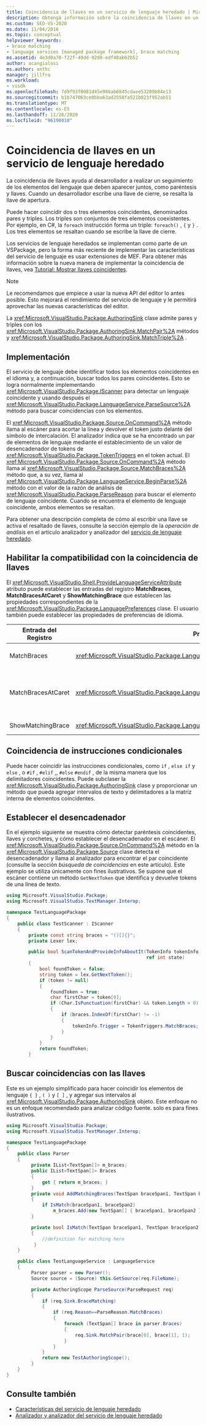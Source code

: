 ```yaml
---
title: Coincidencia de llaves en un servicio de lenguaje heredado | Microsoft Docs
description: Obtenga información sobre la coincidencia de llaves en un servicio de lenguaje heredado, que le ayuda a realizar un seguimiento de los elementos del lenguaje que deben aparecer juntos, como paréntesis y llaves.
ms.custom: SEO-VS-2020
ms.date: 11/04/2016
ms.topic: conceptual
helpviewer_keywords:
- brace matching
- language services [managed package framework], brace matching
ms.assetid: 4e3d0a70-f22f-49dd-92d8-edf48ab62b52
author: acangialosi
ms.author: anthc
manager: jillfra
ms.workload:
- vssdk
ms.openlocfilehash: 7d9f93f0081d45e986ab6845cdaee53209b84e13
ms.sourcegitcommit: b1b747063ce0bba63ad2558fa521b823f952ab51
ms.translationtype: MT
ms.contentlocale: es-ES
ms.lasthandoff: 11/26/2020
ms.locfileid: "96190010"
---
```

# <a name="brace-matching-in-a-legacy-language-service"></a>Coincidencia de llaves en un servicio de lenguaje heredado
La coincidencia de llaves ayuda al desarrollador a realizar un seguimiento de los elementos del lenguaje que deben aparecer juntos, como paréntesis y llaves. Cuando un desarrollador escribe una llave de cierre, se resalta la llave de apertura.

 Puede hacer coincidir dos o tres elementos coincidentes, denominados pares y triples. Los triples son conjuntos de tres elementos coexistentes. Por ejemplo, en C#, la `foreach` instrucción forma un triple: `foreach()` , `{` y `}` . Los tres elementos se resaltan cuando se escribe la llave de cierre.

 Los servicios de lenguaje heredados se implementan como parte de un VSPackage, pero la forma más reciente de implementar las características del servicio de lenguaje es usar extensiones de MEF. Para obtener más información sobre la nueva manera de implementar la coincidencia de llaves, vea [Tutorial: Mostrar llaves coincidentes](../../extensibility/walkthrough-displaying-matching-braces.md).

> [!NOTE]
> Le recomendamos que empiece a usar la nueva API del editor lo antes posible. Esto mejorará el rendimiento del servicio de lenguaje y le permitirá aprovechar las nuevas características del editor.

 La <xref:Microsoft.VisualStudio.Package.AuthoringSink> clase admite pares y triples con los <xref:Microsoft.VisualStudio.Package.AuthoringSink.MatchPair%2A> métodos y <xref:Microsoft.VisualStudio.Package.AuthoringSink.MatchTriple%2A> .

## <a name="implementation"></a>Implementación
 El servicio de lenguaje debe identificar todos los elementos coincidentes en el idioma y, a continuación, buscar todos los pares coincidentes. Esto se logra normalmente implementando <xref:Microsoft.VisualStudio.Package.IScanner> para detectar un lenguaje coincidente y usando después el <xref:Microsoft.VisualStudio.Package.LanguageService.ParseSource%2A> método para buscar coincidencias con los elementos.

 El <xref:Microsoft.VisualStudio.Package.Source.OnCommand%2A> método llama al escáner para acortar la línea y devolver el token justo delante del símbolo de intercalación. El analizador indica que se ha encontrado un par de elementos de lenguaje mediante el establecimiento de un valor de desencadenador de tokens de <xref:Microsoft.VisualStudio.Package.TokenTriggers> en el token actual. El <xref:Microsoft.VisualStudio.Package.Source.OnCommand%2A> método llama al <xref:Microsoft.VisualStudio.Package.Source.MatchBraces%2A> método que, a su vez, llama al <xref:Microsoft.VisualStudio.Package.LanguageService.BeginParse%2A> método con el valor de la razón de análisis de <xref:Microsoft.VisualStudio.Package.ParseReason> para buscar el elemento de lenguaje coincidente. Cuando se encuentra el elemento de lenguaje coincidente, ambos elementos se resaltan.

 Para obtener una descripción completa de cómo al escribir una llave se activa el resaltado de llaves, consulte la sección ejemplo de la *operación de análisis* en el artículo analizador y analizador del [servicio de lenguaje heredado](../../extensibility/internals/legacy-language-service-parser-and-scanner.md).

## <a name="enable-support-for-brace-matching"></a>Habilitar la compatibilidad con la coincidencia de llaves
 El <xref:Microsoft.VisualStudio.Shell.ProvideLanguageServiceAttribute> atributo puede establecer las entradas del registro **MatchBraces**, **MatchBracesAtCaret** y **ShowMatchingBrace** que establecen las propiedades correspondientes de la <xref:Microsoft.VisualStudio.Package.LanguagePreferences> clase. El usuario también puede establecer las propiedades de preferencias de idioma.

|Entrada del Registro|Propiedad|Descripción|
|--------------------|--------------|-----------------|
|MatchBraces|<xref:Microsoft.VisualStudio.Package.LanguagePreferences.EnableMatchBraces%2A>|Habilita la coincidencia de llaves.|
|MatchBracesAtCaret|<xref:Microsoft.VisualStudio.Package.LanguagePreferences.EnableMatchBracesAtCaret%2A>|Habilita la coincidencia de llaves a medida que se mueve el símbolo de intercalación.|
|ShowMatchingBrace|<xref:Microsoft.VisualStudio.Package.LanguagePreferences.EnableShowMatchingBrace%2A>|Resalta la llave correspondiente.|

## <a name="match-conditional-statements"></a>Coincidencia de instrucciones condicionales
 Puede hacer coincidir las instrucciones condicionales, como `if` , `else if` y `else` , o `#if` , `#elif` ,, `#else` `#endif` , de la misma manera que los delimitadores coincidentes. Puede subclaser la <xref:Microsoft.VisualStudio.Package.AuthoringSink> clase y proporcionar un método que pueda agregar intervalos de texto y delimitadores a la matriz interna de elementos coincidentes.

## <a name="set-the-trigger"></a>Establecer el desencadenador
 En el ejemplo siguiente se muestra cómo detectar paréntesis coincidentes, llaves y corchetes, y cómo establecer el desencadenador en el escáner. El <xref:Microsoft.VisualStudio.Package.Source.OnCommand%2A> método en la <xref:Microsoft.VisualStudio.Package.Source> clase detecta el desencadenador y llama al analizador para encontrar el par coincidente (consulte la sección *búsqueda de coincidencias* en este artículo). Este ejemplo se utiliza únicamente con fines ilustrativos. Se supone que el escáner contiene un método `GetNextToken` que identifica y devuelve tokens de una línea de texto.

```csharp
using Microsoft.VisualStudio.Package;
using Microsoft.VisualStudio.TextManager.Interop;

namespace TestLanguagePackage
{
    public class TestScanner : IScanner
    {
        private const string braces = "()[]{}";
        private Lexer lex;

        public bool ScanTokenAndProvideInfoAboutIt(TokenInfo tokenInfo,
                                                   ref int state)
        {
            bool foundToken = false;
            string token = lex.GetNextToken();
            if (token != null)
            {
                foundToken = true;
                char firstChar = token[0];
                if (Char.IsPunctuation(firstChar) && token.Length > 0)
                {
                    if (braces.IndexOf(firstChar) != -1)
                    {
                        tokenInfo.Trigger = TokenTriggers.MatchBraces;
                    }
                }
            }
            return foundToken;
        }
```

## <a name="match-the-braces"></a>Buscar coincidencias con las llaves
 Este es un ejemplo simplificado para hacer coincidir los elementos de lenguaje `{ }` , `( )` y `[ ]` , y agregar sus intervalos al <xref:Microsoft.VisualStudio.Package.AuthoringSink> objeto. Este enfoque no es un enfoque recomendado para analizar código fuente. solo es para fines ilustrativos.

```csharp
using Microsoft.VisualStudio.Package;
using Microsoft.VisualStudio.TextManager.Interop;

namespace TestLanguagePackage
{
    public class Parser
    {
         private IList<TextSpan[]> m_braces;
         public IList<TextSpan[]> Braces
         {
             get { return m_braces; }
         }
         private void AddMatchingBraces(TextSpan braceSpan1, TextSpan braceSpan2)
         {
             if IsMatch(braceSpan1, braceSpan2)
                 m_braces.Add(new TextSpan[] { braceSpan1, braceSpan2 });
         }

         private bool IsMatch(TextSpan braceSpan1, TextSpan braceSpan2)
         {
             //definition for matching here
          }
    }

    public class TestLanguageService : LanguageService
    {
         Parser parser = new Parser();
         Source source = (Source) this.GetSource(req.FileName);

         private AuthoringScope ParseSource(ParseRequest req)
         {
             if (req.Sink.BraceMatching)
             {
                 if (req.Reason==ParseReason.MatchBraces)
                 {
                     foreach (TextSpan[] brace in parser.Braces)
                     {
                         req.Sink.MatchPair(brace[0], brace[1], 1);
                     }
                 }
             }
             return new TestAuthoringScope();
         }
    }
}
```

## <a name="see-also"></a>Consulte también
- [Características del servicio de lenguaje heredado](../../extensibility/internals/legacy-language-service-features1.md)
- [Analizador y analizador del servicio de lenguaje heredado](../../extensibility/internals/legacy-language-service-parser-and-scanner.md)
